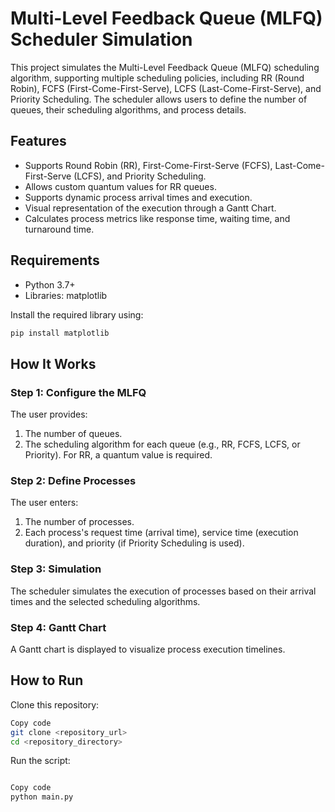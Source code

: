 # Multi-Level Feedback Queue (MLFQ) Scheduler Simulation
This project simulates the Multi-Level Feedback Queue (MLFQ) scheduling algorithm, supporting multiple scheduling policies, including RR (Round Robin), FCFS (First-Come-First-Serve), LCFS (Last-Come-First-Serve), and Priority Scheduling. The scheduler allows users to define the number of queues, their scheduling algorithms, and process details.

## Features
 -  Supports Round Robin (RR), First-Come-First-Serve (FCFS), Last-Come-First-Serve (LCFS), and Priority Scheduling.
 - Allows custom quantum values for RR queues.
 - Supports dynamic process arrival times and execution.
 - Visual representation of the execution through a Gantt Chart.
 - Calculates process metrics like response time, waiting time, and turnaround time.

## Requirements
 - Python 3.7+
 - Libraries: matplotlib

Install the required library using:

```bash
pip install matplotlib
```


## How It Works

### Step 1: Configure the MLFQ
The user provides:

1. The number of queues.
2. The scheduling algorithm for each queue (e.g., RR, FCFS, LCFS, or Priority). For RR, a quantum value is required.

### Step 2: Define Processes

The user enters:

1. The number of processes.
2. Each process's request time (arrival time), service time (execution duration), and priority (if Priority Scheduling is used).


### Step 3: Simulation
The scheduler simulates the execution of processes based on their arrival times and the selected scheduling algorithms.

### Step 4: Gantt Chart
A Gantt chart is displayed to visualize process execution timelines.


## How to Run

Clone this repository:

```bash
Copy code
git clone <repository_url>
cd <repository_directory>
```

Run the script:

```bash

Copy code
python main.py
```
